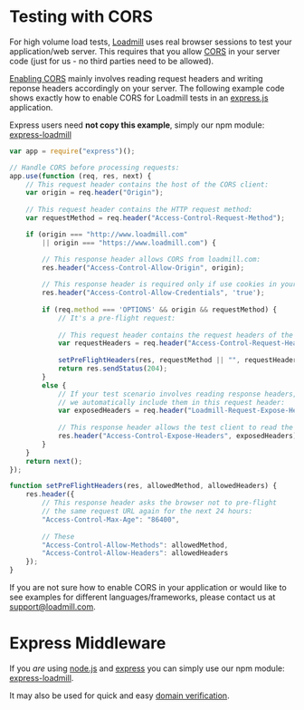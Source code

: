 # Testing with CORS

For high volume load tests, [Loadmill](https://www.loadmill.com) uses real browser sessions to test your application/web server. This requires that you allow [CORS](https://en.wikipedia.org/wiki/Cross-origin_resource_sharing) in your server code \(just for us - no third parties need to be allowed\).

[Enabling CORS](https://enable-cors.org/server.html) mainly involves reading request headers and writing reponse headers accordingly on your server. The following example code shows exactly how to enable CORS for Loadmill tests in an [express.js](http://expressjs.com) application.

Express users need **not copy this example**, simply our npm module: [express-loadmill](https://www.npmjs.com/package/express-loadmill) 

```js
var app = require("express")();

// Handle CORS before processing requests:
app.use(function (req, res, next) {
    // This request header contains the host of the CORS client:
    var origin = req.header("Origin");
    
    // This request header contains the HTTP request method: 
    var requestMethod = req.header("Access-Control-Request-Method");

    if (origin === "http://www.loadmill.com"
        || origin === "https://www.loadmill.com") {

        // This response header allows CORS from loadmill.com:
        res.header("Access-Control-Allow-Origin", origin);
        
        // This response header is required only if use cookies in your tests:
        res.header("Access-Control-Allow-Credentials", 'true');
        
        if (req.method === 'OPTIONS' && origin && requestMethod) {
            // It's a pre-flight request:
            
            // This request header contains the request headers of the request:
            var requestHeaders = req.header("Access-Control-Request-Headers");
            
            setPreFlightHeaders(res, requestMethod || "", requestHeaders || "");
            return res.sendStatus(204);
        }
        else {
            // If your test scenario involves reading response headers, 
            // we automatically include them in this request header:
            var exposedHeaders = req.header("Loadmill-Request-Expose-Headers") || "";
            
            // This response header allows the test client to read the requested headers:
            res.header("Access-Control-Expose-Headers", exposedHeaders);
        }
    }
    return next();
});

function setPreFlightHeaders(res, allowedMethod, allowedHeaders) {
    res.header({
        // This response header asks the browser not to pre-flight 
        // the same request URL again for the next 24 hours:
        "Access-Control-Max-Age": "86400",
        
        // These 
        "Access-Control-Allow-Methods": allowedMethod,
        "Access-Control-Allow-Headers": allowedHeaders
    });
}
```

If you are not sure how to enable CORS in your application or would like to see examples for different languages/frameworks, please contact us at [support@loadmill.com](mailto:support@loadmill.com).

# Express Middleware

If you _are_ using [node.js](https://nodejs.org) and [express](https://expressjs.com) you can simply use our npm module: [express-loadmill](https://www.npmjs.com/package/express-loadmill).

It may also be used for quick and easy [domain verification](domain-verification.html).

